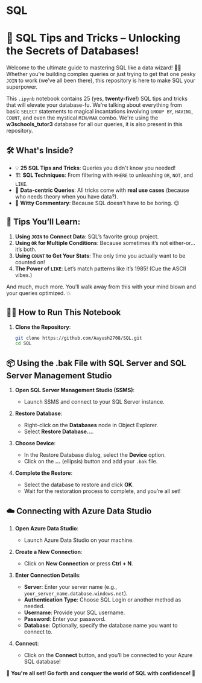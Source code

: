 # SQL
# 🧠 SQL Tips and Tricks – Unlocking the Secrets of Databases!

Welcome to the ultimate guide to mastering SQL like a data wizard! 🧙‍♂️ Whether you’re building complex queries or just trying to get that one pesky `JOIN` to work (we’ve all been there), this repository is here to make SQL your superpower.

This `.ipynb` notebook contains 25 (yes, **twenty-five!**) SQL tips and tricks that will elevate your database-fu. We're talking about everything from basic `SELECT` statements to magical incantations involving `GROUP BY`, `HAVING`, `COUNT`, and even the mystical `MIN/MAX` combo. We're using the **w3schools_tutor3** database for all our queries, it is also present in this repository.

## 🛠 What's Inside?

- 💡 **25 SQL Tips and Tricks**: Queries you didn't know you needed!
- 🏗 **SQL Techniques**: From filtering with `WHERE` to unleashing `OR`, `NOT`, and `LIKE`.
- 🎯 **Data-centric Queries**: All tricks come with **real use cases** (because who needs theory when you have data?).
- 💬 **Witty Commentary**: Because SQL doesn't have to be boring. 😉

## 🚀 Tips You’ll Learn:
1. **Using `JOIN` to Connect Data**: SQL’s favorite group project.
2. **Using `OR` for Multiple Conditions**: Because sometimes it’s not either-or… it’s both.
3. **Using `COUNT` to Get Your Stats**: The only time you actually want to be counted on!
4. **The Power of `LIKE`**: Let’s match patterns like it’s 1985! (Cue the ASCII vibes.)

And much, much more. You’ll walk away from this with your mind blown and your queries optimized. 💥

## 🧑‍💻 How to Run This Notebook
1. **Clone the Repository**:
   ```bash
   git clone https://github.com/Aayush2708/SQL.git
   cd SQL

## 📦 Using the .bak File with SQL Server and SQL Server Management Studio

1. **Open SQL Server Management Studio (SSMS)**:
   - Launch SSMS and connect to your SQL Server instance.

2. **Restore Database**:
   - Right-click on the **Databases** node in Object Explorer.
   - Select **Restore Database...**.

3. **Choose Device**:
   - In the Restore Database dialog, select the **Device** option.
   - Click on the **…** (ellipsis) button and add your `.bak` file.

4. **Complete the Restore**:
   - Select the database to restore and click **OK**.
   - Wait for the restoration process to complete, and you’re all set!


## ☁️ Connecting with Azure Data Studio

1. **Open Azure Data Studio**:
   - Launch Azure Data Studio on your machine.

2. **Create a New Connection**:
   - Click on **New Connection** or press **Ctrl + N**.

3. **Enter Connection Details**:
   - **Server**: Enter your server name (e.g., `your_server_name.database.windows.net`).
   - **Authentication Type**: Choose SQL Login or another method as needed.
   - **Username**: Provide your SQL username.
   - **Password**: Enter your password.
   - **Database**: Optionally, specify the database name you want to connect to.

4. **Connect**:
   - Click on the **Connect** button, and you’ll be connected to your Azure SQL database!

**🎉 You're all set! Go forth and conquer the world of SQL with confidence! 🚀**

